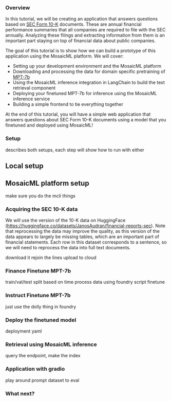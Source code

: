 ### Overview

In this tutorial, we will be creating an application that answers questions based on [SEC Form 10-K](https://en.wikipedia.org/wiki/Form_10-K) documents. These are annual financial performance summaries that all companies are required to file with the SEC annually. Analyzing these filings and extracting information from them is an important part staying on top of financial data about public companies.

The goal of this tutorial is to show how we can build a prototype of this application using the MosaicML platform. We will cover:
- Setting up your development environment and the MosaicML platform
- Downloading and processing the data for domain specific pretraining of [MPT-7b](https://huggingface.co/mosaicml/mpt-7b)
- Using the MosaicML inference integration in LangChain to build the text retrieval component
- Deploying your finetuned MPT-7b for inference using the MosaicML inference service
- Building a simple frontend to tie everything together

At the end of this tutorial, you will have a simple web application that answers questions about SEC Form 10-K documents using a model that you finetuned and deployed using MosaicML!

### Setup
describes both setups, each step will show how to run with either

## Local setup

## MosaicML platform setup
make sure you do the mcli things

### Acquiring the SEC 10-K data
We will use the version of the 10-K data on HuggingFace (https://huggingface.co/datasets/JanosAudran/financial-reports-sec). Note that reprocessing the data may improve the quality, as this version of the data appears to largely be missing tables, which are an important part of financial statements. Each row in this dataset corresponds to a sentence, so we will need to reprocess the data into full text documents.

download it
rejoin the lines
upload to cloud

### Finance Finetune MPT-7b
train/val/test split based on time
process data using foundry script
finetune

### Instruct Finetune MPT-7b
just use the dolly thing in foundry

### Deploy the finetuned model
deployment yaml

### Retrieval using MosaicML inference
query the endpoint, make the index

### Application with gradio
play around
prompt dataset to eval

### What next?
